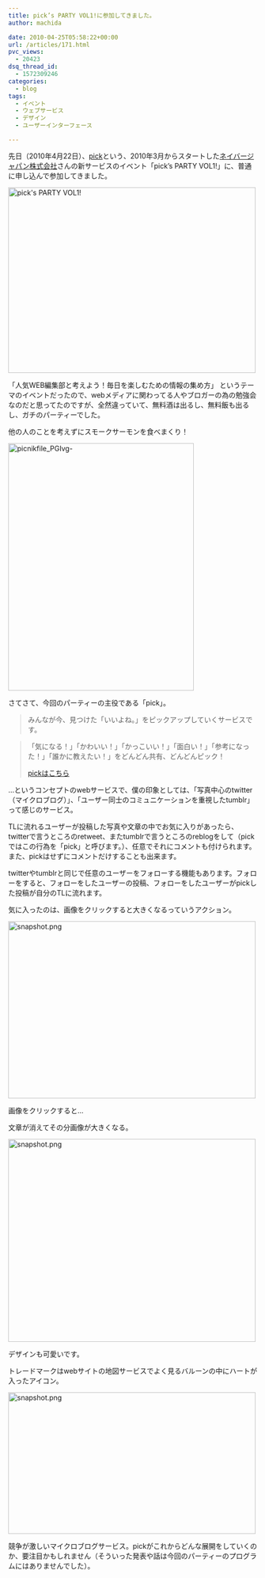 ```yaml
---
title: pick’s PARTY VOL1!に参加してきました。
author: machida

date: 2010-04-25T05:58:22+00:00
url: /articles/171.html
pvc_views:
  - 20423
dsq_thread_id:
  - 1572309246
categories:
  - blog
tags:
  - イベント
  - ウェブサービス
  - デザイン
  - ユーザーインターフェース

---
```

先日（2010年4月22日）、[pick][1]という、2010年3月からスタートした[ネイバージャパン株式会社][2]さんの新サービスのイベント「pick&#8217;s PARTY VOL1!」に、普通に申し込んで参加してきました。

<p class="center">
  <a href="http://www.flickr.com/photos/fjord_llc/4548258093/" title="pick's PARTY VOL1!"><img src="http://farm5.static.flickr.com/4020/4548258093_c9424f92ed.jpg" width="500" height="375" alt="pick's PARTY VOL1!" /></a>
</p>

「人気WEB編集部と考えよう！毎日を楽しむための情報の集め方」 というテーマのイベントだったので、webメディアに関わってる人やブロガーの為の勉強会なのだと思ってたのですが、全然違っていて、無料酒は出るし、無料飯も出るし、ガチのパーティーでした。
  
他の人のことを考えずにスモークサーモンを食べまくり！

<p class="center">
  <a href="http://www.flickr.com/photos/fjord_llc/4548637605/" title="picnikfile_PGIvg- by 町田 哲平（teppei machida）, on Flickr"><img src="http://farm5.static.flickr.com/4065/4548637605_cc0ef6483d.jpg" width="375" height="500" alt="picnikfile_PGIvg-" /></a>
</p>

さてさて、今回のパーティーの主役である「pick」。

> みんなが今、見つけた「いいよね。」をピックアップしていくサービスです。
  
> 「気になる！」「かわいい！」「かっこいい！」「面白い！」「参考になった！」「誰かに教えたい！」をどんどん共有、どんどんピック！
> 
> <p class="center">
>   <a href="http://pick.naver.jp/">pickはこちら</a>
> </p>

…というコンセプトのwebサービスで、僕の印象としては、「写真中心のtwitter（マイクロブログ）」、「ユーザー同士のコミュニケーションを重視したtumblr」って感じのサービス。

TLに流れるユーザーが投稿した写真や文章の中でお気に入りがあったら、twitterで言うところのretweet、またtumblrで言うところのreblogをして（pickではこの行為を「pick」と呼びます。）、任意でそれにコメントも付けられます。また、pickはせずにコメントだけすることも出来ます。

twitterやtumblrと同じで任意のユーザーをフォローする機能もあります。フォローをすると、フォローをしたユーザーの投稿、フォローをしたユーザーがpickした投稿が自分のTLに流れます。

気に入ったのは、画像をクリックすると大きくなるっていうアクション。

<p class="center">
  <a href="http://www.flickr.com/photos/fjord_llc/4549626065/" title="snapshot.png by 町田 哲平（teppei machida）, on Flickr"><img src="http://farm5.static.flickr.com/4025/4549626065_dc819573e1.jpg" width="500" height="358" alt="snapshot.png" /></a>
</p>

画像をクリックすると…
  
文章が消えてその分画像が大きくなる。

<p class="center">
  <a href="http://www.flickr.com/photos/fjord_llc/4550264682/" title="snapshot.png by 町田 哲平（teppei machida）, on Flickr"><img src="http://farm5.static.flickr.com/4040/4550264682_2710834b33.jpg" width="500" height="410" alt="snapshot.png" /></a>
</p>

デザインも可愛いです。
  
トレードマークはwebサイトの地図サービスでよく見るバルーンの中にハートが入ったアイコン。

[<img src="http://farm3.static.flickr.com/2494/4549637715_723661cf9d.jpg" width="500" height="286" alt="snapshot.png" />][3]

競争が激しいマイクロブログサービス。pickがこれからどんな展開をしていくのか、要注目かもしれません（そういった発表や話は今回のパーティーのプログラムにはありませんでした）。

 [1]: http://pick.naver.jp/guide/top
 [2]: http://corp.naver.jp/
 [3]: http://www.flickr.com/photos/fjord_llc/4549637715/ "snapshot.png by 町田 哲平（teppei machida）, on Flickr"